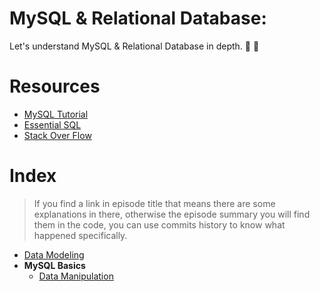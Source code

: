 # MySQL & Relational Database:
Let's understand MySQL & Relational Database in depth. :mag_right: :floppy_disk:

# Resources
* [MySQL Tutorial](http://www.mysqltutorial.org/)
* [Essential SQL](https://www.essentialsql.com/)
* [Stack Over Flow](https://stackoverflow.com/)

# Index
> If you find a link in episode title that means there are some explanations in there, otherwise the episode summary you will find them in the code, you can use commits history to know what happened specifically.

* [Data Modeling](./docs/data-modeling)
* **MySQL Basics**
    * [Data Manipulation](./docs/data-manipulation)
